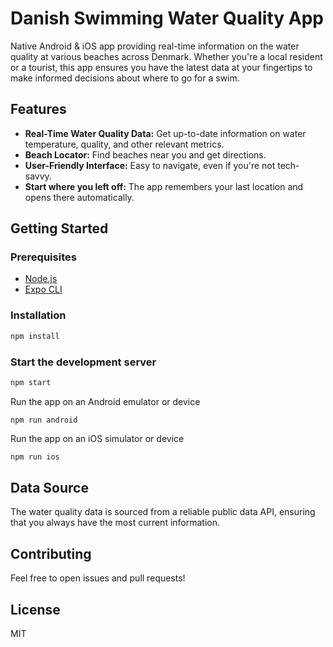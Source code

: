 # Danish Swimming Water Quality App

Native Android & iOS app providing real-time information on the water quality at various beaches across Denmark. Whether you're a local resident or a tourist, this app ensures you have the latest data at your fingertips to make informed decisions about where to go for a swim.

## Features

- **Real-Time Water Quality Data:** Get up-to-date information on water temperature, quality, and other relevant metrics.
- **Beach Locator:** Find beaches near you and get directions.
- **User-Friendly Interface:** Easy to navigate, even if you're not tech-savvy.
- **Start where you left off:** The app remembers your last location and opens there automatically.

## Getting Started

### Prerequisites

- [Node.js](https://nodejs.org/en)
- [Expo CLI](https://docs.expo.dev/more/expo-cli/)

### Installation

```bash
npm install
```

### Start the development server

```bash
npm start
```

Run the app on an Android emulator or device

```
npm run android
```

Run the app on an iOS simulator or device

```bash
npm run ios
```

## Data Source

The water quality data is sourced from a reliable public data API, ensuring that you always have the most current information.

## Contributing

Feel free to open issues and pull requests!

## License

MIT
